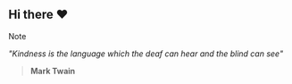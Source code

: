 ## Hi there ♥
> [!NOTE]
_"Kindness is the language which the deaf can hear and the blind can see"_
>
> **Mark Twain**
##
